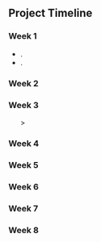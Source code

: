 ## Project Timeline

### Week 1

<ul>
<li>.</li>
<li>.</li>
</ul>

### Week 2

<ul>

</ul>

### Week 3

<ul>
>
</ul>

### Week 4

<ul>

</ul>

### Week 5

<ul>

</ul>

### Week 6

<ul>

</ul>

### Week 7

<ul>

</ul>

### Week 8

<ul>

</ul>
